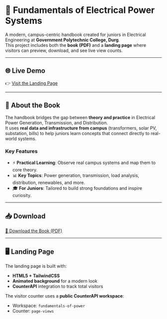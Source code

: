 # 📘 Fundamentals of Electrical Power Systems

A modern, campus-centric handbook created for juniors in Electrical Engineering at **Government Polytechnic College, Durg**.  
This project includes both the **book (PDF)** and a **landing page** where visitors can preview, download, and see live view counts.

---

## 🌐 Live Demo
👉 [Visit the Landing Page]([https://your-username.github.io/your-repo/](https://sdee001.github.io/Fundamentals-OF-Power/))  

---

## 📖 About the Book
The handbook bridges the gap between **theory and practice** in Electrical Power Generation, Transmission, and Distribution.  
It uses **real data and infrastructure from campus** (transformers, solar PV, substation, bills) to help juniors learn concepts that connect directly to real-world systems.

### Key Features
- ⚡ **Practical Learning**: Observe real campus systems and map them to core theory.  
- 📊 **Key Topics**: Power generation, transmission, load analysis, distribution, renewables, and more.  
- 🎓 **For Juniors**: Tailored to build strong foundations and inspire curiosity.  

---

## 📥 Download
[📘 Download the Book (PDF)](https://drive.google.com/file/d/1iLbJbGCXNqMaMUQCCltGpxHqPND1XzQK/view?usp=sharing)

---

## 🖥️ Landing Page
The landing page is built with:
- **HTML5 + TailwindCSS**  
- **Animated background** for a modern look  
- **CounterAPI** integration to track total visitors  

The visitor counter uses a **public CounterAPI workspace**:  
- Workspace: `fundamentals-of-power`  
- Counter: `page-views`
